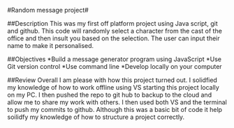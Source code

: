#Random message project#

##Description This was my first off platform project using Java script, git and github. This code will randomly select a character from the cast of the office and then insult you based on the selection. The user can input their name to make it personalised.

##Objectives *Build a message generator program using JavaScript *Use Git version control *Use command line *Develop locally on your computer

##Review Overall I am please with how this project turned out. I solidfied my knowledge of how to work offline using VS starting this project locally on my PC. I then pushed the repo to git hub to backup to the cloud and allow me to share my work with others. I then used both VS and the terminal to push my commits to github. Although this was a basic bit of code it help soilidfy my knowledge of how to structure a project correctly.
